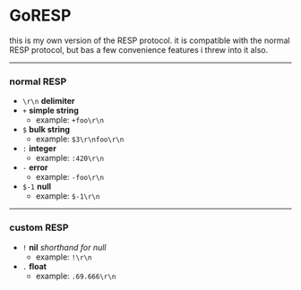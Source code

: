# GoRESP

this is my own version of the RESP protocol. it is 
compatible with the normal RESP protocol, but bas a 
few convenience features i threw into it also.

---

### normal RESP

- `\r\n` **delimiter**
- `+` **simple string** 
    - example: `+foo\r\n`
- `$` **bulk string**
    - example: `$3\r\nfoo\r\n`
- `:` **integer**
    - example: `:420\r\n`
- `-` **error**
    - example: `-foo\r\n`
- `$-1` **null**
    - example: `$-1\r\n`
    
---

### custom RESP

- `!` **nil** _shorthand for null_
    - example: `!\r\n`
- `.` **float**
    - example: `.69.666\r\n`